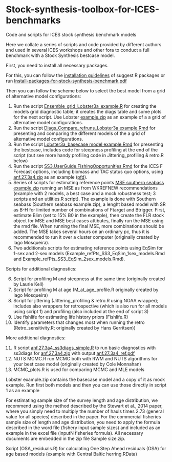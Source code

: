 # Stock-synthesis-toolbox-for-ICES-benchmarks
Code and scripts for ICES stock synthesis benchmark models

Here we collate a series of scripts and code provided by different authors and used in several ICES workshops and other fora to conduct a full benchmark with a Stock Synthesis bestcase model. 

First, you need to install all necessary packages. 

For this, you can follow the [installation guidelines](https://github.com/akatan999/Stock-synthesis-toolbox-for-ICES-benchmarks/blob/main/Pdf/Install-packages-for-stock-synthesis-benchmark.pdf) of suggest R packages or run [Install-packages-for-stock-synthesis-benchmark.pdf](https://github.com/akatan999/Stock-synthesis-toolbox-for-ICES-benchmarks/blob/main/Rmd/Install%20packages%20for%20stock%20synthesis%20benchmark.Rmd)

Then you can follow the scheme below to select the best model from a grid of alternative model configurations:

1.	Run the script [Ensemble_grid_Lobster3a_example.R](https://github.com/akatan999/Stock-synthesis-toolbox-for-ICES-benchmarks/blob/main/Scripts/Ensemble_grid_Lobster3a%20example.R) for creating the models grid diagnostic table; it creates the diags table and some plots for the next script. Use Lobster [example.zip](https://github.com/akatan999/Stock-synthesis-toolbox-for-ICES-benchmarks/blob/Data/main/Lobster_example.zip) as an example of a a grid of alternative model configurations.
2.	Run the script [Diags_Compare_refruns_Lobster3a example.Rmd](https://github.com/akatan999/Stock-synthesis-toolbox-for-ICES-benchmarks/blob/main/Rmd/Diags_Compare_refruns_Lobster3a%20example.Rmd) for presenting and comparing the different models of the a grid of alternative model configurations. 
3.	Run the script [Lobster3a_basecase model example.Rmd](https://github.com/akatan999/Stock-synthesis-toolbox-for-ICES-benchmarks/blob/main/Rmd/Lobster3a_basecase%20model%20example.Rmd) for presenting the bestcase, includes code for steepness profiling at the end of the script (but see more handy profiling code in Jittering_profiling & retro.R below) 
4.	Run the script [SS3.UserGuide.FishingOpportunities.Rmd](https://github.com/akatan999/Stock-synthesis-toolbox-for-ICES-benchmarks/blob/main/Rmd/SS3.UserGuide.FishingOpportunities.Rmd) for the ICES F Forecast options, including biomass and TAC status quo options, using [anf.27.3a4.zip](https://github.com/akatan999/Stock-synthesis-toolbox-for-ICES-benchmarks/blob/main/Data/anf.27.3a4.zip) as an example ([pfd](https://github.com/akatan999/Stock-synthesis-toolbox-for-ICES-benchmarks/blob/main/Pdf/SS3.UserGuide.FishingOpportunities.pdf)).
5.  Series of scripts for estimating reference points [MSE southern seabass example.zip](https://github.com/akatan999/Stock-synthesis-toolbox-for-ICES-benchmarks/blob/main/Reference_points/MSE_southern%20seabass%20example.zip) running an MSE as from WKREFNEW recommendations (example with 2 models, a best case and a mock robustness test; 3 scripts and an utilities.R script). The example is done with Southern seabass (Southern seabass example.zip), a lenght based model with SR as B-H for limited number of combinations of Ftarget and Btrigger. First, estimate Blim (set to 15% B0 in the example), then create the FLR stock object for MSE and MSE best cases attibutes, finally run the MSE using the rmd file. When running the final MSE, more combinations should be added. The MSE takes several hours on an ordinary pc, thus it is recommended to run it over a cluster computer (originally created by Iago Mosqueira).
6.  Two additionals scripts for estimating reference points using EqSim for 1-sex and 2-sex models (Example_refPts_SS3_EqSim_1sex_models.Rmd and Example_refPts_SS3_EqSim_2sex_models.Rmd).

Scripts for additional diagnostics: 

6.	Script for profiling M and steepness at the same time (originally created by Laurie Kell)
7.	Script for profiling M at age (M_at_age_profile.R originally created by Iago Mosqueira)
8.	Script for jittering (Jittering_profiling & retro.R using NOAA wrapper); includes also wrappers for retrospective (which is also run for all models using script 1) and profiling (also included at the end of script 3)
9.	Use fishlife for estimating life history priors (Fishlife.R)
10.	Identify parameters that changes most when running the retro (Retro_sensitivity.R; originally created by Hans Gerritsen))

More additional diagnostics: <br>

11.  R script  [anf.27.3a4_ss3diags_simple.R](https://github.com/akatan999/Stock-synthesis-toolbox-for-ICES-benchmarks/blob/main/Scripts/anf.27.3a4_ss3diags_simple.R) to run basic diagnostics with ss3diags for [anf.27.3a4.zip](https://github.com/akatan999/Stock-synthesis-toolbox-for-ICES-benchmarks/blob/main/Data/anf.27.3a4.zip) with output [anf.27.3a4_ref.pdf](https://github.com/akatan999/Stock-synthesis-toolbox-for-ICES-benchmarks/blob/main/Pdf/anf.27.3a4_ref.pdf)
12.  NUTS MCMC.R run MCMC both with RWM and NUTS algorithms for your best case model (originally created by Cole Monnahan)
13.  MCMC_plots.R is used for comparing MCMC and MLE models

Lobster example.zip contains the basecase model and a copy of it as mock example. Run first both models and then you can use those directly in script 1 as an example

For estimating sample size of the survey length and age distribution, we recommend using the method described by the Stewart et al., 2014 paper, where you simply need to multiply the number of hauls times 2.73  (general value for all species) described in the paper. For the commercial fisheries sample size of length and age distribution, you need to apply the formula described in the word file (fishery input sample sizes) and included as an example in the excel file (inputN fisheries formula). All necessary documents are embedded in the zip file Sample size.zip.

Script (OSA_residuals.R) for calculating One Step Ahead residuals (OSA) for age based models (example with Central Baltic herring.RData)


